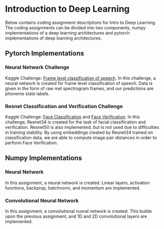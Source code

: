 # Introduction to Deep Learning 

Below contains coding assignment descriptions for Intro to Deep Learning. The coding assignments can be divided into two components, numpy implementations of a deep learning architectures and pytorch implementations of deep learning architectures.

## Pytorch Implementations 

### Neural Network Challenge
Kaggle Challenge: [Frame level classification of speech](https://www.kaggle.com/competitions/11-785-s20-hw1p2/overview). In this challenge, a neural network is created for frame level classification of speech. Data is given in the form of raw mel spectrogram frames, and our predictions are phoneme state labels.

### Resnet Classification and Verification Challenge
Kaggle Challenge: [Face Classification](https://www.kaggle.com/c/11-785-s20-hw2p2-classification) and [Face Verification](https://www.kaggle.com/c/11-785-s20-hw2p2-verification).  In this challenge, Resnet34 is created for the task of facial classification and verification. Resnet50 is also implemented, but is not used due to difficulties in training stability. By using embeddings created by Resnet34 trained on classification data, we are able to compute image pair distances in order to perform Face Verification. 


## Numpy Implementations 

### Neural Network
In this assignment, a neural network is created. Linear layers, activation functions, backprop, batchnorm, and momentum are implemented.

### Convolutional Neural Network
In this assignment, a convolutional nueral network is created. This builds upon the previous assignment, and 1D and 2D convolutional layers are implemented.
